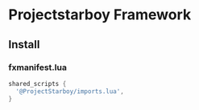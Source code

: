 # Projectstarboy Framework

## Install


### fxmanifest.lua
```lua
shared_scripts {
  '@ProjectStarboy/imports.lua',
}
```